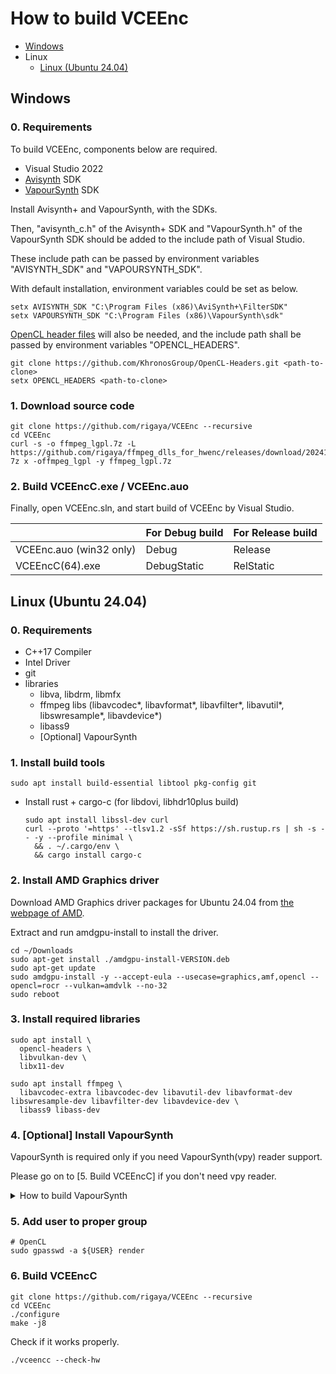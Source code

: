 
# How to build VCEEnc

- [Windows](./Build.en.md#windows)
- Linux
  - [Linux (Ubuntu 24.04)](./Build.en.md#linux-ubuntu-2404)

## Windows

### 0. Requirements
To build VCEEnc, components below are required.

- Visual Studio 2022
- [Avisynth](https://github.com/AviSynth/AviSynthPlus) SDK
- [VapourSynth](http://www.vapoursynth.com/) SDK

Install Avisynth+ and VapourSynth, with the SDKs.

Then, "avisynth_c.h" of the Avisynth+ SDK and "VapourSynth.h" of the VapourSynth SDK should be added to the include path of Visual Studio.

These include path can be passed by environment variables "AVISYNTH_SDK" and "VAPOURSYNTH_SDK".

With default installation, environment variables could be set as below.
```Batchfile
setx AVISYNTH_SDK "C:\Program Files (x86)\AviSynth+\FilterSDK"
setx VAPOURSYNTH_SDK "C:\Program Files (x86)\VapourSynth\sdk"
```

[OpenCL header files](https://github.com/KhronosGroup/OpenCL-Headers.git) will also be needed,
and the include path shall be passed by environment variables "OPENCL_HEADERS".

```Batchfile
git clone https://github.com/KhronosGroup/OpenCL-Headers.git <path-to-clone>
setx OPENCL_HEADERS <path-to-clone>
```


### 1. Download source code

```Batchfile
git clone https://github.com/rigaya/VCEEnc --recursive
cd VCEEnc
curl -s -o ffmpeg_lgpl.7z -L https://github.com/rigaya/ffmpeg_dlls_for_hwenc/releases/download/20241102/ffmpeg_dlls_for_hwenc_20241102.7z
7z x -offmpeg_lgpl -y ffmpeg_lgpl.7z
```

### 2. Build VCEEncC.exe / VCEEnc.auo

Finally, open VCEEnc.sln, and start build of VCEEnc by Visual Studio.

|  |For Debug build|For Release build|
|:--------------|:--------------|:--------|
|VCEEnc.auo (win32 only) | Debug | Release |
|VCEEncC(64).exe | DebugStatic | RelStatic |


## Linux (Ubuntu 24.04)

### 0. Requirements

- C++17 Compiler
- Intel Driver
- git
- libraries
  - libva, libdrm, libmfx 
  - ffmpeg libs  (libavcodec*, libavformat*, libavfilter*, libavutil*, libswresample*, libavdevice*)
  - libass9
  - [Optional] VapourSynth

### 1. Install build tools

```Shell
sudo apt install build-essential libtool pkg-config git
```

- Install rust + cargo-c (for libdovi, libhdr10plus build)

  ```Shell
  sudo apt install libssl-dev curl
  curl --proto '=https' --tlsv1.2 -sSf https://sh.rustup.rs | sh -s -- -y --profile minimal \
    && . ~/.cargo/env \
    && cargo install cargo-c
  ```

### 2. Install AMD Graphics driver

Download AMD Graphics driver packages for Ubuntu 24.04 from [the webpage of AMD](https://support.amd.com/en-us/download).

Extract and run amdgpu-install to install the driver.

```Shell
cd ~/Downloads
sudo apt-get install ./amdgpu-install-VERSION.deb
sudo apt-get update
sudo amdgpu-install -y --accept-eula --usecase=graphics,amf,opencl --opencl=rocr --vulkan=amdvlk --no-32
sudo reboot
```

### 3. Install required libraries

```Shell
sudo apt install \
  opencl-headers \
  libvulkan-dev \
  libx11-dev

sudo apt install ffmpeg \
  libavcodec-extra libavcodec-dev libavutil-dev libavformat-dev libswresample-dev libavfilter-dev libavdevice-dev \
  libass9 libass-dev
```

### 4. [Optional] Install VapourSynth
VapourSynth is required only if you need VapourSynth(vpy) reader support.  

Please go on to [5. Build VCEEncC] if you don't need vpy reader.

<details><summary>How to build VapourSynth</summary>

#### 4.1 Install build tools for VapourSynth
```Shell
sudo apt install python3-pip autoconf automake libtool meson
```

#### 4.2 Install zimg
```Shell
git clone https://github.com/sekrit-twc/zimg.git
cd zimg
./autogen.sh
./configure
sudo make install -j16
cd ..
```

#### 4.3 Install cython
```Shell
sudo pip3 install Cython
```

#### 4.4 Install VapourSynth
```Shell
git clone https://github.com/vapoursynth/vapoursynth.git
cd vapoursynth
./autogen.sh
./configure
make -j16
sudo make install

# Make sure vapoursynth could be imported from python
# Change "python3.x" depending on your encironment
sudo ln -s /usr/local/lib/python3.x/site-packages/vapoursynth.so /usr/lib/python3.x/lib-dynload/vapoursynth.so
sudo ldconfig
```

#### 4.5 Check if VapourSynth has been installed properly
Make sure you get version number without errors.
```Shell
vspipe --version
```

#### 4.6 [Option] Build vslsmashsource
```Shell
# Install lsmash
git clone https://github.com/l-smash/l-smash.git
cd l-smash
./configure --enable-shared
sudo make install -j16
cd ..
 
# Install vslsmashsource
git clone https://github.com/HolyWu/L-SMASH-Works.git
# As the latest version requires more recent ffmpeg libs, checkout the older version
cd L-SMASH-Works
git checkout -b 20200531 refs/tags/20200531
cd VapourSynth
meson build
cd build
sudo ninja install
cd ../../../
```

</details>

### 5. Add user to proper group
```Shell
# OpenCL
sudo gpasswd -a ${USER} render
```

### 6. Build VCEEncC
```Shell
git clone https://github.com/rigaya/VCEEnc --recursive
cd VCEEnc
./configure
make -j8
```
Check if it works properly.
```Shell
./vceencc --check-hw
```
